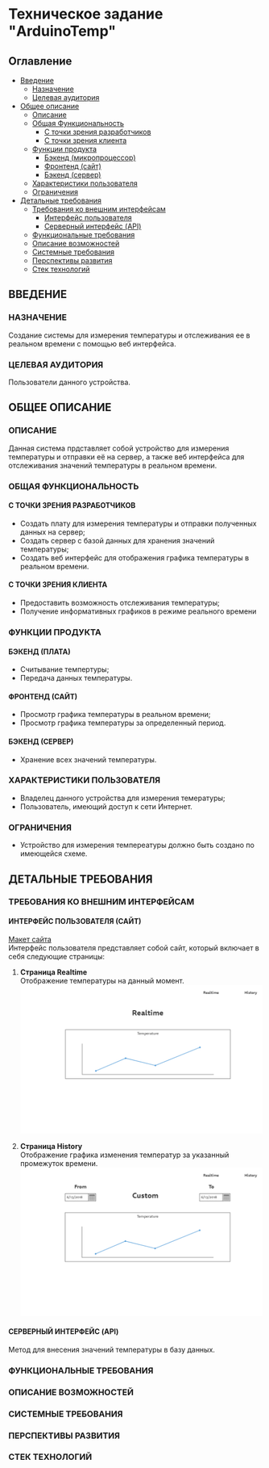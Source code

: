 # Техническое задание "ArduinoTemp"


## Оглавление
* [Введение](#ВВЕДЕНИЕ)
  * [Назначение](#НАЗНАЧЕНИЕ)
  * [Целевая аудитория](#МАСШТАБ-ПРОЕКТА)
* [Общее описание](#ОБЩЕЕ-ОПИСАНИЕ)
  * [Описание](#ОПИСАНИЕ)
  * [Общая Функциональность](#ОБЩАЯ-ФУНКЦИОНАЛЬНОСТЬ)
    * [С точки зрения разработчиков](#С-ТОЧКИ-ЗРЕНИЯ-РАЗРАБОТЧИКОВ)
    * [С точки зрения клиента](#С-ТОЧКИ-ЗРЕНИЯ-КЛИЕНТА)
  * [Функции продукта](#ФУНКЦИИ-ПРОДУКТА)
    * [Бэкенд (микропроцессор)](#БЭКЕНД-МИКРОПРОЦЕССОР)
    * [Фронтенд (сайт)](#ФРОНТЕНД-САЙТ)
    * [Бэкенд (сервер)](#БЭКЕНД-СЕРВЕР)
  * [Характеристики пользователя](#ХАРАКТЕРИСТИКИ-ПОЛЬЗОВАТЕЛЯ)
  * [Ограничения](#ОГРАНИЧЕНИЯ)
* [Детальные требования](#ДЕТАЛЬНЫЕ-ТРЕБОВАНИЯ)
  * [Требования ко внешним интерфейсам](#ТРЕБОВАНИЯ-КО-ВНЕШНИМ-ИНТЕРФЕЙСАМ)
    * [Интерфейс пользователя](#ИНТЕРФЕЙС-ПОЛЬЗОВАТЕЛЯ-САЙТ)
    * [Серверный интерфейс (API)](#СЕРВЕРНЫЙ-ИНТЕРФЕЙС-api)
  * [Функциональные требования](#ФУНКЦИОНАЛЬНЫЕ-ТРЕБОВАНИЯ)
  * [Описание возможностей](#ОПИСАНИЕ-ВОЗМОЖНОСТЕЙ)
  * [Системные требования](#СИСТЕМНЫЕ-ТРЕБОВАНИЯ)
  * [Перспективы развития](#ПЕРСПЕКТИВЫ-РАЗВИТИЯ)
  * [Стек технологий](#СТЕК-ТЕХНОЛОГИЙ)


## ВВЕДЕНИЕ
### НАЗНАЧЕНИЕ
Создание системы для измерения температуры и отслеживания ее в реальном времени с помощью веб интерфейса.

### ЦЕЛЕВАЯ АУДИТОРИЯ
Пользователи данного устройства.


## ОБЩЕЕ ОПИСАНИЕ
### ОПИСАНИЕ
Данная система прдставляет собой устройство для измерения температуры и отправки её на сервер, а также веб интерфейса для отслеживания значений температуры в реальном времени. 

### ОБЩАЯ ФУНКЦИОНАЛЬНОСТЬ
#### С ТОЧКИ ЗРЕНИЯ РАЗРАБОТЧИКОВ
* Создать плату для измерения температуры и отправки полученных данных на сервер;
* Создать сервер с базой данных для хранения значений температуры;
* Создать веб интерфейс для отображения графика температуры в реальном времени.
#### С ТОЧКИ ЗРЕНИЯ КЛИЕНТА
* Предоставить возможность отслеживания температуры;
* Получение информативных графиков в режиме реального времени

### ФУНКЦИИ ПРОДУКТА
#### БЭКЕНД (ПЛАТА)
* Считывание темпертуры;
* Передача данных температуры.
#### ФРОНТЕНД (САЙТ)
* Просмотр графика температуры в реальном времени;
* Просмотр графика температуры за определенный период.
#### БЭКЕНД (СЕРВЕР)
* Хранение всех значений температуры.

### ХАРАКТЕРИСТИКИ ПОЛЬЗОВАТЕЛЯ
* Владелец данного устройства для измерения темературы;
* Пользователь, имеющий доступ к сети Интернет.

### ОГРАНИЧЕНИЯ
* Устройство для измерения темпереатуры должно быть создано по имеющейся схеме.


## ДЕТАЛЬНЫЕ ТРЕБОВАНИЯ
### ТРЕБОВАНИЯ КО ВНЕШНИМ ИНТЕРФЕЙСАМ
#### ИНТЕРФЕЙС ПОЛЬЗОВАТЕЛЯ (САЙТ)
[Макет сайта](https://gomockingbird.com/projects/ghpz87a/TnMd3U)  
Интерфейс пользователя представляет собой сайт, который включает в себя следующие страницы:
1. **Страница Realtime**  
Отображение температуры на данный момент.
![Realtime temperature](./images/1-Home-Realtime.png)

2. **Страница History**  
Отображение графика изменения температур за указанный промежуток времени.
![Custom temperature](./images/2-History.png)
#### СЕРВЕРНЫЙ ИНТЕРФЕЙС (API)  
Метод для внесения значений температуры в базу данных.
### ФУНКЦИОНАЛЬНЫЕ ТРЕБОВАНИЯ

### ОПИСАНИЕ ВОЗМОЖНОСТЕЙ

### СИСТЕМНЫЕ ТРЕБОВАНИЯ

### ПЕРСПЕКТИВЫ РАЗВИТИЯ

### СТЕК ТЕХНОЛОГИЙ
